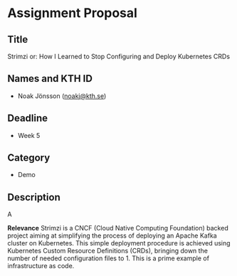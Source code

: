 # Assignment Proposal

## Title
Strimzi or: How I Learned to Stop Configuring and Deploy Kubernetes CRDs

## Names and KTH ID
- Noak Jönsson (noakj@kth.se)

## Deadline
- Week 5

## Category
- Demo

## Description
A 

**Relevance**
Strimzi is a CNCF (Cloud Native Computing Foundation) backed project aiming at simplifying the process of deploying an Apache Kafka cluster on Kubernetes.
This simple deployment procedure is achieved using Kubernetes Custom Resource Definitions (CRDs), bringing down the number of needed configuration files to 1.
This is a prime example of infrastructure as code.
